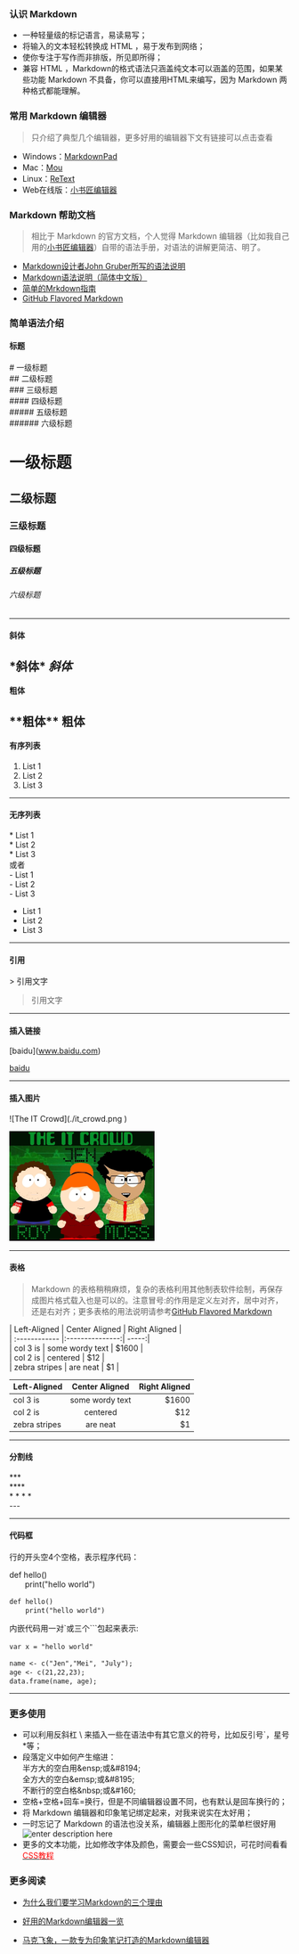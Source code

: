 ### 认识 Markdown 

 - 一种轻量级的标记语言，易读易写；
 - 将输入的文本轻松转换成 HTML ，易于发布到网络；
 - 使你专注于写作而非排版，所见即所得；
 - 兼容 HTML ，Markdown的格式语法只涵盖纯文本可以涵盖的范围，如果某些功能 Markdown 不具备，你可以直接用HTML来编写，因为 Markdown 两种格式都能理解。

### 常用 Markdown 编辑器

> 只介绍了典型几个编辑器，更多好用的编辑器下文有链接可以点击查看
* Windows：[MarkdownPad][1]
* Mac：[Mou][2]
* Linux：[ReText][3]
* Web在线版：[小书匠编辑器][4]


### Markdown 帮助文档

> 相比于 Markdown 的官方文档，个人觉得 Markdown 编辑器（比如我自己用的[小书匠编辑器][5]）自带的语法手册，对语法的讲解更简洁、明了。
* [Markdown设计者John Gruber所写的语法说明][6]
* [Markdown语法说明（简体中文版）][7]
* [简单的Mrkdown指南][8]
* [GitHub Flavored Markdown][9]

### 简单语法介绍

#### **标题**

\# 一级标题  
\#\# 二级标题  
\#\#\# 三级标题  
\#\#\#\# 四级标题  
\#\#\#\#\# 五级标题  
\#\#\#\#\#\# 六级标题

# 一级标题
## 二级标题
### 三级标题
#### 四级标题
##### 五级标题
###### 六级标题

-------------------
#### **斜体**
\*斜体*
*斜体*
-------------------
#### **粗体**
\*\*粗体**
**粗体**
-------------------
#### **有序列表**
 1. List 1
 2. List 2
 3. List 3  

------------------
#### **无序列表**
\* List 1  
\* List 2  
\* List 3  
或者  
\- List 1  
\- List 2  
\- List 3  
* List 1
* List 2
* List 3

-----------------
#### **引用**
\> 引用文字
> 引用文字

-----------------
#### **插入链接**
\[baidu](www.baidu.com)

[baidu](www.baidu.com)

-----------------

#### **插入图片**
\!\[The IT Crowd](./it_crowd.png )

![The IT Crowd](./it_crowd.png )

------------------
#### **表格**
> Markdown 的表格稍稍麻烦，复杂的表格利用其他制表软件绘制，再保存成图片格式载入也是可以的。注意冒号:的作用是定义左对齐，居中对齐，还是右对齐；更多表格的用法说明请参考[GitHub Flavored Markdown][10]

\| Left-Aligned  | Center Aligned  | Right Aligned |  
\| :------------ |:---------------:| -----:|  
\| col 3 is      | some wordy text | $1600 |  
\| col 2 is      | centered        |   $12 |  
\| zebra stripes | are neat        |    $1 |

| Left-Aligned  | Center Aligned  | Right Aligned |
| :------------ |:---------------:| -----:|
| col 3 is      | some wordy text | $1600 |
| col 2 is      | centered        |   $12 |
| zebra stripes | are neat        |    $1 |

----------------

#### **分割线**
\***  
\****  
\* * * *  
\---  
***

#### **代码框**
行的开头空4个空格，表示程序代码：

def hello()  
&emsp;&emsp;print("hello world") 


    def hello()
        print("hello world")   
内嵌代码用一对\`或三个\`\`\`包起来表示: 

`var x = "hello world"`

```
name <- c("Jen","Mei", "July");
age <- c(21,22,23);
data.frame(name, age);
```
-------------------

### 更多使用
* 可以利用反斜杠 \ 来插入一些在语法中有其它意义的符号，比如反引号`，星号*等；
* 段落定义中如何产生缩进：  
  半方大的空白用\&ensp;或\&#8194;  
  全方大的空白\&emsp;或\&#8195;  
  不断行的空白格\&nbsp;或\&#160;  
* 空格+空格+回车=换行，但是不同编辑器设置不同，也有默认是回车换行的；
* 将 Markdown 编辑器和印象笔记绑定起来，对我来说实在太好用；
* 一时忘记了 Markdown 的语法也没关系，编辑器上图形化的菜单栏很好用![enter description here][11]
* 更多的文本功能，比如修改字体及颜色，需要会一些CSS知识，可花时间看看[<font color=#ff0000>CSS教程</font>][12]


### 更多阅读
* [为什么我们要学习Markdown的三个理由][13]
* [好用的Markdown编辑器一览][14]
* [马克飞象，一款专为印象笔记打造的Markdown编辑器][15]
  


  [1]: http://markdownpad.com/
  [2]: http://25.io/mou/
  [3]: http://sourceforge.net/p/retext/home/ReText/
  [4]: http://soft.xiaoshujiang.com/
  [5]: http://soft.xiaoshujiang.com/
  [6]: http://daringfireball.net/projects/markdown/
  [7]: http://wowubuntu.com/markdown/index.html
  [8]: http://www.applecho.com/markdown-guide/#help
  [9]: https://help.github.com/articles/github-flavored-markdown/
  [10]: https://help.github.com/articles/github-flavored-markdown/
  [11]: ./images/menu.png "menu.png"
  [12]: http://w3school.com.cn/css/index.asp
  [13]: http://news.cnblogs.com/n/139649/
  [14]: http://www.williamlong.info/archives/4319.html
  [15]: https://maxiang.io/

